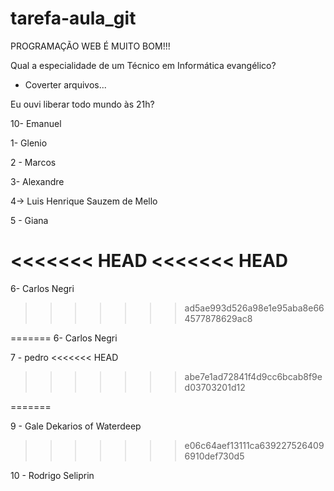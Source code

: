 # tarefa-aula_git

PROGRAMAÇÃO WEB É MUITO BOM!!!

Qual a especialidade de um Técnico em Informática evangélico?
- Coverter arquivos...

Eu ouvi liberar todo mundo às 21h?

10- Emanuel

1- Glenio

2 - Marcos

3- Alexandre

4-> Luis Henrique Sauzem de Mello

5 - Giana

<<<<<<< HEAD
<<<<<<< HEAD
=======
6- Carlos Negri
>>>>>>> ad5ae993d526a98e1e95aba8e664577878629ac8

=======
6- Carlos Negri

7 - pedro
<<<<<<< HEAD
>>>>>>> abe7e1ad72841f4d9cc6bcab8f9ed03703201d12

=======

9 - Gale Dekarios of Waterdeep 
>>>>>>> e06c64aef13111ca6392275264096910def730d5

10 - Rodrigo Seliprin